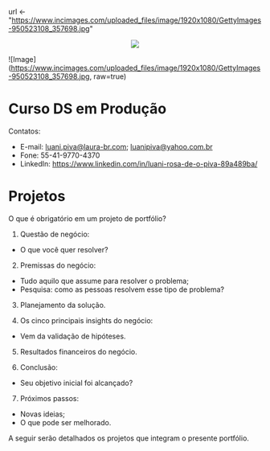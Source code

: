 url <- "https://www.incimages.com/uploaded_files/image/1920x1080/GettyImages-950523108_357698.jpg"
<center><img src="`r url`"></center>

![Image](https://www.incimages.com/uploaded_files/image/1920x1080/GettyImages-950523108_357698.jpg, raw=true)



# Curso DS em Produção

Contatos:
* E-mail: <luani.piva@laura-br.com>; <luanipiva@yahoo.com.br>
* Fone: 55-41-9770-4370
* LinkedIn: <https://www.linkedin.com/in/luani-rosa-de-o-piva-89a489ba/>


# Projetos 

O que é obrigatório em um projeto de portfólio?
1. Questão de negócio:
  - O que você quer resolver?
  
2. Premissas do negócio:
  - Tudo aquilo que assume para resolver o problema;
  - Pesquisa: como as pessoas resolvem esse tipo de problema?
  
3. Planejamento da solução.

4. Os cinco principais insights do negócio:
  - Vem da validação de hipóteses.

5. Resultados financeiros do negócio.

6. Conclusão:
  - Seu objetivo inicial foi alcançado?

7. Próximos passos:
  - Novas ideias;
  - O que pode ser melhorado.

A seguir serão detalhados os projetos que integram o presente portfólio.
